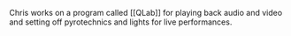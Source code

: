 Chris works on a program called [[QLab]] for playing back audio and video and setting off pyrotechnics and lights for live performances.